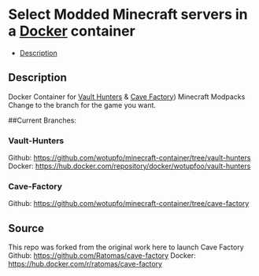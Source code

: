 # Select Modded Minecraft servers in a [Docker](https://hub.docker.com/repository/registry-1.docker.io/wotupfoo/vault-hunters/tags) container
<!-- MarkdownTOC autolink="true" indent="  " markdown_preview="github" -->
- [Description](#description)
<!-- /MarkdownTOC -->

## Description
Docker Container for [Vault Hunters](http://vaulthunters.gg) & [Cave Factory](https://www.curseforge.com/minecraft/modpacks/cave-factory)) Minecraft Modpacks
Change to the branch for the game you want.

##Current Branches:
### Vault-Hunters
Github: https://github.com/wotupfo/minecraft-container/tree/vault-hunters
Docker: https://hub.docker.com/repository/docker/wotupfoo/vault-hunters
### Cave-Factory
Github: https://github.com/wotupfo/minecraft-container/tree/cave-factory

## Source
This repo was forked from the original work here to launch Cave Factory
Github: https://github.com/Ratomas/cave-factory
Docker: https://hub.docker.com/r/ratomas/cave-factory
